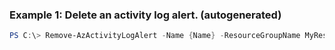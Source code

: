 ### Example 1: Delete an activity log alert. (autogenerated)
```powershell
PS C:\> Remove-AzActivityLogAlert -Name {Name} -ResourceGroupName MyResourceGroup
```


